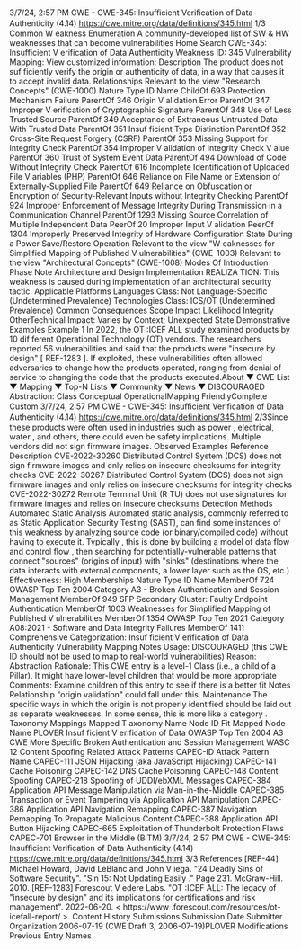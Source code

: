 3/7/24, 2:57 PM CWE - CWE-345: Insuﬃcient Veriﬁcation of Data Authenticity (4.14)
https://cwe.mitre.org/data/deﬁnitions/345.html 1/3
Common W eakness Enumeration
A community-developed list of SW & HW weaknesses that can become
vulnerabilities
Home Search
CWE-345: Insufficient V erification of Data Authenticity
Weakness ID: 345
Vulnerability Mapping: 
View customized information:
 Description
The product does not suf ficiently verify the origin or authenticity of data, in a way that causes it to accept invalid data.
 Relationships
 Relevant to the view "Research Concepts" (CWE-1000)
Nature Type ID Name
ChildOf 693 Protection Mechanism Failure
ParentOf 346 Origin V alidation Error
ParentOf 347 Improper V erification of Cryptographic Signature
ParentOf 348 Use of Less Trusted Source
ParentOf 349 Acceptance of Extraneous Untrusted Data With Trusted Data
ParentOf 351 Insuf ficient Type Distinction
ParentOf 352 Cross-Site Request Forgery (CSRF)
ParentOf 353 Missing Support for Integrity Check
ParentOf 354 Improper V alidation of Integrity Check V alue
ParentOf 360 Trust of System Event Data
ParentOf 494 Download of Code Without Integrity Check
ParentOf 616 Incomplete Identification of Uploaded File V ariables (PHP)
ParentOf 646 Reliance on File Name or Extension of Externally-Supplied File
ParentOf 649 Reliance on Obfuscation or Encryption of Security-Relevant Inputs without Integrity Checking
ParentOf 924 Improper Enforcement of Message Integrity During Transmission in a Communication
Channel
ParentOf 1293 Missing Source Correlation of Multiple Independent Data
PeerOf 20 Improper Input V alidation
PeerOf 1304 Improperly Preserved Integrity of Hardware Configuration State During a Power Save/Restore
Operation
 Relevant to the view "W eaknesses for Simplified Mapping of Published V ulnerabilities" (CWE-1003)
 Relevant to the view "Architectural Concepts" (CWE-1008)
 Modes Of Introduction
Phase Note
Architecture and Design
Implementation REALIZA TION: This weakness is caused during implementation of an architectural security tactic.
 Applicable Platforms
Languages
Class: Not Language-Specific (Undetermined Prevalence)
Technologies
Class: ICS/OT (Undetermined Prevalence)
 Common Consequences
Scope Impact Likelihood
Integrity
OtherTechnical Impact: Varies by Context; Unexpected State
 Demonstrative Examples
Example 1
In 2022, the OT :ICEF ALL study examined products by 10 dif ferent Operational Technology (OT) vendors. The researchers reported 56
vulnerabilities and said that the products were "insecure by design" [ REF-1283 ]. If exploited, these vulnerabilities often allowed
adversaries to change how the products operated, ranging from denial of service to changing the code that the products executed.About ▼ CWE List ▼ Mapping ▼ Top-N Lists ▼ Community ▼ News ▼
DISCOURAGED
Abstraction: Class
Conceptual OperationalMapping
FriendlyComplete Custom
3/7/24, 2:57 PM CWE - CWE-345: Insuﬃcient Veriﬁcation of Data Authenticity (4.14)
https://cwe.mitre.org/data/deﬁnitions/345.html 2/3Since these products were often used in industries such as power , electrical, water , and others, there could even be safety
implications.
Multiple vendors did not sign firmware images.
 Observed Examples
Reference Description
CVE-2022-30260 Distributed Control System (DCS) does not sign firmware images and only relies on insecure
checksums for integrity checks
CVE-2022-30267 Distributed Control System (DCS) does not sign firmware images and only relies on insecure
checksums for integrity checks
CVE-2022-30272 Remote Terminal Unit (R TU) does not use signatures for firmware images and relies on insecure
checksums
 Detection Methods
Automated Static Analysis
Automated static analysis, commonly referred to as Static Application Security Testing (SAST), can find some instances of this
weakness by analyzing source code (or binary/compiled code) without having to execute it. Typically , this is done by building a
model of data flow and control flow , then searching for potentially-vulnerable patterns that connect "sources" (origins of input)
with "sinks" (destinations where the data interacts with external components, a lower layer such as the OS, etc.)
Effectiveness: High
 Memberships
Nature Type ID Name
MemberOf 724 OWASP Top Ten 2004 Category A3 - Broken Authentication and Session Management
MemberOf 949 SFP Secondary Cluster: Faulty Endpoint Authentication
MemberOf 1003 Weaknesses for Simplified Mapping of Published V ulnerabilities
MemberOf 1354 OWASP Top Ten 2021 Category A08:2021 - Software and Data Integrity Failures
MemberOf 1411 Comprehensive Categorization: Insuf ficient V erification of Data Authenticity
 Vulnerability Mapping Notes
Usage: DISCOURAGED (this CWE ID should not be used to map to real-world vulnerabilities)
Reason: Abstraction
Rationale:
This CWE entry is a level-1 Class (i.e., a child of a Pillar). It might have lower-level children that would be more appropriate
Comments:
Examine children of this entry to see if there is a better fit
 Notes
Relationship
"origin validation" could fall under this.
Maintenance
The specific ways in which the origin is not properly identified should be laid out as separate weaknesses. In some sense, this is
more like a category .
 Taxonomy Mappings
Mapped T axonomy Name Node ID Fit Mapped Node Name
PLOVER Insuf ficient V erification of Data
OWASP Top Ten 2004 A3 CWE More Specific Broken Authentication and Session Management
WASC 12 Content Spoofing
 Related Attack Patterns
CAPEC-ID Attack Pattern Name
CAPEC-111 JSON Hijacking (aka JavaScript Hijacking)
CAPEC-141 Cache Poisoning
CAPEC-142 DNS Cache Poisoning
CAPEC-148 Content Spoofing
CAPEC-218 Spoofing of UDDI/ebXML Messages
CAPEC-384 Application API Message Manipulation via Man-in-the-Middle
CAPEC-385 Transaction or Event Tampering via Application API Manipulation
CAPEC-386 Application API Navigation Remapping
CAPEC-387 Navigation Remapping To Propagate Malicious Content
CAPEC-388 Application API Button Hijacking
CAPEC-665 Exploitation of Thunderbolt Protection Flaws
CAPEC-701 Browser in the Middle (BiTM)
3/7/24, 2:57 PM CWE - CWE-345: Insuﬃcient Veriﬁcation of Data Authenticity (4.14)
https://cwe.mitre.org/data/deﬁnitions/345.html 3/3
 References
[REF-44] Michael Howard, David LeBlanc and John V iega. "24 Deadly Sins of Software Security". "Sin 15: Not Updating Easily ."
Page 231. McGraw-Hill. 2010.
[REF-1283] Forescout V edere Labs. "OT :ICEF ALL: The legacy of "insecure by design" and its implications for certifications and
risk management". 2022-06-20. < https://www .forescout.com/resources/ot-icefall-report/ >.
 Content History
 Submissions
Submission Date Submitter Organization
2006-07-19
(CWE Draft 3, 2006-07-19)PLOVER
 Modifications
 Previous Entry Names